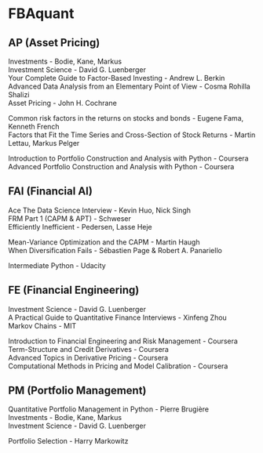 # FBAquant

## AP (Asset Pricing)
Investments - Bodie, Kane, Markus  
Investment Science - David G. Luenberger  
Your Complete Guide to Factor-Based Investing - Andrew L. Berkin  
Advanced Data Analysis from an Elementary Point of View - Cosma Rohilla Shalizi  
Asset Pricing - John H. Cochrane  

Common risk factors in the returns on stocks and bonds - Eugene Fama, Kenneth French  
Factors that Fit the Time Series and Cross-Section of Stock Returns - Martin Lettau, Markus Pelger  

Introduction to Portfolio Construction and Analysis with Python - Coursera  
Advanced Portfolio Construction and Analysis with Python - Coursera  

## FAI (Financial AI)
Ace The Data Science Interview - Kevin Huo, Nick Singh  
FRM Part 1 (CAPM & APT) - Schweser  
Efficiently Inefficient - Pedersen, Lasse Heje

Mean-Variance Optimization and the CAPM - Martin Haugh  
When Diversification Fails - Sébastien Page & Robert A. Panariello

Intermediate Python - Udacity  

## FE (Financial Engineering)
Investment Science - David G. Luenberger  
A Practical Guide to Quantitative Finance Interviews - Xinfeng Zhou  
Markov Chains - MIT

Introduction to Financial Engineering and Risk Management - Coursera  
Term-Structure and Credit Derivatives - Coursera  
Advanced Topics in Derivative Pricing - Coursera  
Computational Methods in Pricing and Model Calibration - Coursera  

## PM (Portfolio Management)
Quantitative Portfolio Management in Python - Pierre Brugière  
Investments - Bodie, Kane, Markus  
Investment Science - David G. Luenberger  

Portfolio Selection - Harry Markowitz  
